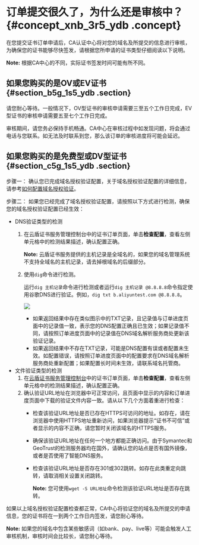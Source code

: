 # 订单提交很久了，为什么还是审核中？ {#concept_xnb_3r5_ydb .concept}

在您提交证书订单申请后，CA认证中心将对您的域名及所提交的信息进行审核，为确保您的证书能够尽快签发，请根据您所申请的证书类型仔细阅读以下说明。

**Note:** 根据CA中心的不同，实际证书签发时间可能有所不同。

## 如果您购买的是OV或EV证书 {#section_b5g_1s5_ydb .section}

请您耐心等待。一般情况下，OV型证书的审核申请需要三至五个工作日完成，EV型证书的审核申请需要五至七个工作日完成。

审核期间，请您务必保持手机畅通。CA中心在审核过程中如发现问题，将会通过电话与您联系。如无法及时联系到您，那么该订单的审核进度将可能会延迟。

## 如果您购买的是免费型或DV型证书 {#section_c5g_1s5_ydb .section}

步骤一： 确认您已完成域名授权验证配置，关于域名授权验证配置的详细信息，请参考[如何配置域名授权验证](cn.zh-CN/常见问题/如何配置域名授权验证?.md#)。

步骤二： 如果您已经完成了域名授权验证配置，请按照以下方式进行检测，确保您的域名授权验证配置已经生效：

-   DNS验证类型的检测
    1.  在云盾证书服务管理控制台中的证书订单页面，单击**检查配置**，查看左侧单元格中的检测结果描述，确认配置正确。

        **Note:** 云盾证书服务提供的主机记录是全域名的，如果您的域名管理系统不支持全域名的主机记录，请去掉根域名的后缀部分。

    2.  使用`dig`命令进行检测。

        运行`dig 主机记录`命令进行检测或者运行`dig 主机记录 @8.8.8.8`命令指定使用谷歌DNS进行验证。例如，`dig txt b.aliyuntest.com @8.8.8.8`。

        ![](http://static-aliyun-doc.oss-cn-hangzhou.aliyuncs.com/assets/img/13585/4237_zh-CN.png)

        -   如果返回结果中存在类似图示中的TXT记录，且记录值与订单进度页面中的记录值一致，表示您的DNS配置正确且已生效；如果记录值不同，请按照订单进度页面中的记录值在DNS域名解析服务商处更新该验证记录。
        -   如果返回结果中不存在TXT记录，可能是DNS配置有误或者配置未生效。如配置错误，请按照订单进度页面中的配置要求在DNS域名解析服务商处重新配置；如果配置长时间未生效，请联系域名托管商。
-   文件验证类型的检测
    1.  在[云盾证书服务管理控制台](https://yundun.console.aliyun.com/?p=cas#/)中的证书订单页面，单击**检查配置**，查看左侧单元格中的检测结果描述，确认配置正确。
    2.  确认验证URL地址在浏览器中可正常访问，且页面中显示的内容和订单进度页面中下载的验证文件内容一致。请从以下几个方面着重进行检查：
        -   检查该验证URL地址是否已存在HTTPS可访问的地址。如存在，请在浏览器中使用HTTPS地址重新访问，如果浏览器提示“证书不可信”或者显示的内容不正确，请您暂时关闭该域名的HTTPS服务。
        -   确保该验证URL地址在任何一个地方都能正确访问。由于Symantec和GeoTrust的检测服务器均在国外，请确认您的站点是否有国外镜像，或者是否使用了智能DNS服务。
        -   检查该验证URL地址是否存在301或302跳转。如存在此类重定向跳转，请取消相关设置关闭跳转。

            **Note:** 您可使用`wget -S URL地址`命令检测该验证URL地址是否存在跳转。


如果以上域名授权验证配置检查都正常，CA中心将验证您的域名及所提交的申请信息，您的证书将在一到两个工作日内签发，请您耐心等待。

**Note:** 如果您的域名中包含某些敏感词（如bank、pay、live等）可能会触发人工审核机制，审核时间会比较长，请您耐心等待。

